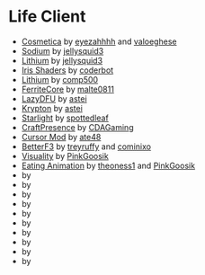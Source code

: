 # Life Client


- [Cosmetica](https://modrinth.com/mod/cosmetica) by [eyezahhhh](https://modrinth.com/user/eyezahhhh) and [valoeghese](https://modrinth.com/user/valoeghese)
- [Sodium](https://modrinth.com/mod/sodium) by [jellysquid3](https://modrinth.com/user/jellysquid3)
- [Lithium](https://modrinth.com/mod/lithium) by [jellysquid3](https://modrinth.com/user/jellysquid3)
- [Iris Shaders](https://modrinth.com/mod/iris) by [coderbot](https://modrinth.com/user/coderbot)
- [Lithium](https://modrinth.com/mod/lithium) by [comp500](https://modrinth.com/user/comp500)
- [FerriteCore](https://modrinth.com/mod/ferrite-core) by [malte0811](https://modrinth.com/user/malte0811)
- [LazyDFU](https://modrinth.com/mod/lazydfu) by [astei](https://modrinth.com/user/astei)
- [Krypton](https://modrinth.com/mod/krypton) by [astei](https://modrinth.com/user/astei)
- [Starlight](https://modrinth.com/mod/starlight) by [spottedleaf](https://modrinth.com/user/spottedleaf)
- [CraftPresence](https://modrinth.com/mod/craftpresence) by [CDAGaming](https://modrinth.com/user/CDAGaming)
- [Cursor Mod](https://modrinth.com/mod/cursormod) by [ate48](https://modrinth.com/user/ate48)
- [BetterF3](https://modrinth.com/mod/betterf3) by [treyruffy](https://modrinth.com/user/treyruffy) and [cominixo](https://modrinth.com/user/cominixo)
- [Visuality](https://modrinth.com/mod/visuality) by [PinkGoosik](https://modrinth.com/user/PinkGoosik)
- [Eating Animation](https://modrinth.com/mod/eating-animation) by [theoness1](https://modrinth.com/user/theoness1) and [PinkGoosik](https://modrinth.com/user/PinkGoosik)
- []() by []()
- []() by []()
- []() by []()
- []() by []()
- []() by []()
- []() by []()
- []() by []()
- []() by []()
- []() by []()
- []() by []()